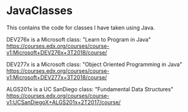 # JavaClasses

This contains the code for classes I have taken using Java.

DEV276x is a Microsoft class: "Learn to Program in Java"  
    https://courses.edx.org/courses/course-v1:Microsoft+DEV276x+3T2018/course/

DEV277x is a Microsoft class: "Object Oriented Programming in Java"  
    https://courses.edx.org/courses/course-v1:Microsoft+DEV277x+3T2018/course/

ALGS201x is a UC SanDiego class: "Fundamental Data Structures"  
    https://courses.edx.org/courses/course-v1:UCSanDiegoX+ALGS201x+2T2017/course/
